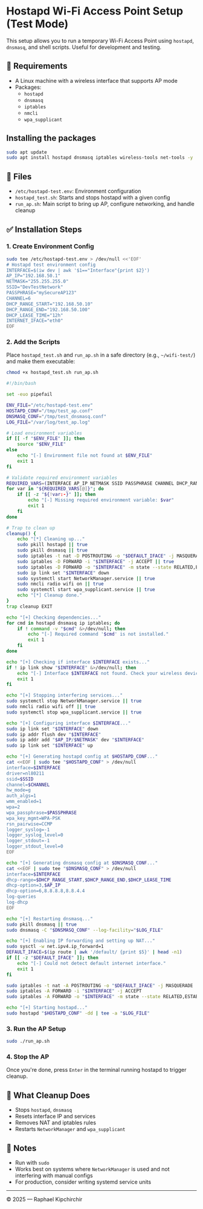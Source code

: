 
# Hostapd Wi-Fi Access Point Setup (Test Mode)

This setup allows you to run a temporary Wi-Fi Access Point using `hostapd`, `dnsmasq`, and shell scripts.
Useful for development and testing.

## 🔧 Requirements

- A Linux machine with a wireless interface that supports AP mode
- Packages:
  - `hostapd`
  - `dnsmasq`
  - `iptables`
  - `nmcli`
  - `wpa_supplicant`

## Installing the packages
  ```bash
  sudo apt update
  sudo apt install hostapd dnsmasq iptables wireless-tools net-tools -y
  ```

## 📁 Files

- `/etc/hostapd-test.env`: Environment configuration
- `hostapd_test.sh`: Starts and stops hostapd with a given config
- `run_ap.sh`: Main script to bring up AP, configure networking, and handle cleanup

## ✅ Installation Steps

### 1. Create Environment Config

```bash
sudo tee /etc/hostapd-test.env > /dev/null <<'EOF'
# Hostapd test environment config
INTERFACE=$(iw dev | awk '$1=="Interface"{print $2}')
AP_IP="192.168.50.1"
NETMASK="255.255.255.0"
SSID="DevTestNetwork"
PASSPHRASE="mySecureAP123"
CHANNEL=6
DHCP_RANGE_START="192.168.50.10"
DHCP_RANGE_END="192.168.50.100"
DHCP_LEASE_TIME="12h"
INTERNET_IFACE="eth0"
EOF
```

### 2. Add the Scripts

Place `hostapd_test.sh` and `run_ap.sh` in a safe directory (e.g., `~/wifi-test/`) and make them executable:

```bash
chmod +x hostapd_test.sh run_ap.sh
```
```bash
#!/bin/bash

set -euo pipefail

ENV_FILE="/etc/hostapd-test.env"
HOSTAPD_CONF="/tmp/test_ap.conf"
DNSMASQ_CONF="/tmp/test_dnsmasq.conf"
LOG_FILE="/var/log/test_ap.log"

# Load environment variables
if [[ -f "$ENV_FILE" ]]; then
    source "$ENV_FILE"
else
    echo "[-] Environment file not found at $ENV_FILE"
    exit 1
fi

# Validate required environment variables
REQUIRED_VARS=(INTERFACE AP_IP NETMASK SSID PASSPHRASE CHANNEL DHCP_RANGE_START DHCP_RANGE_END DHCP_LEASE_TIME)
for var in "${REQUIRED_VARS[@]}"; do
    if [[ -z "${!var:-}" ]]; then
        echo "[-] Missing required environment variable: $var"
        exit 1
    fi
done

# Trap to clean up
cleanup() {
    echo "[*] Cleaning up..."
    sudo pkill hostapd || true
    sudo pkill dnsmasq || true
    sudo iptables -t nat -D POSTROUTING -o "$DEFAULT_IFACE" -j MASQUERADE || true
    sudo iptables -D FORWARD -i "$INTERFACE" -j ACCEPT || true
    sudo iptables -D FORWARD -o "$INTERFACE" -m state --state RELATED,ESTABLISHED -j ACCEPT || true
    sudo ip link set "$INTERFACE" down
    sudo systemctl start NetworkManager.service || true
    sudo nmcli radio wifi on || true
    sudo systemctl start wpa_supplicant.service || true
    echo "[*] Cleanup done."
}
trap cleanup EXIT

echo "[+] Checking dependencies..."
for cmd in hostapd dnsmasq ip iptables; do
    if ! command -v "$cmd" &>/dev/null; then
        echo "[-] Required command '$cmd' is not installed."
        exit 1
    fi
done

echo "[+] Checking if interface $INTERFACE exists..."
if ! ip link show "$INTERFACE" &>/dev/null; then
    echo "[-] Interface $INTERFACE not found. Check your wireless device name."
    exit 1
fi

echo "[+] Stopping interfering services..."
sudo systemctl stop NetworkManager.service || true
sudo nmcli radio wifi off || true
sudo systemctl stop wpa_supplicant.service || true

echo "[+] Configuring interface $INTERFACE..."
sudo ip link set "$INTERFACE" down
sudo ip addr flush dev "$INTERFACE"
sudo ip addr add "$AP_IP/$NETMASK" dev "$INTERFACE"
sudo ip link set "$INTERFACE" up

echo "[+] Generating hostapd config at $HOSTAPD_CONF..."
cat <<EOF | sudo tee "$HOSTAPD_CONF" > /dev/null
interface=$INTERFACE
driver=nl80211
ssid=$SSID
channel=$CHANNEL
hw_mode=g
auth_algs=1
wmm_enabled=1
wpa=2
wpa_passphrase=$PASSPHRASE
wpa_key_mgmt=WPA-PSK
rsn_pairwise=CCMP
logger_syslog=-1
logger_syslog_level=0
logger_stdout=-1
logger_stdout_level=0
EOF

echo "[+] Generating dnsmasq config at $DNSMASQ_CONF..."
cat <<EOF | sudo tee "$DNSMASQ_CONF" > /dev/null
interface=$INTERFACE
dhcp-range=$DHCP_RANGE_START,$DHCP_RANGE_END,$DHCP_LEASE_TIME
dhcp-option=3,$AP_IP
dhcp-option=6,8.8.8.8,8.8.4.4
log-queries
log-dhcp
EOF

echo "[+] Restarting dnsmasq..."
sudo pkill dnsmasq || true
sudo dnsmasq -C "$DNSMASQ_CONF" --log-facility="$LOG_FILE"

echo "[+] Enabling IP forwarding and setting up NAT..."
sudo sysctl -w net.ipv4.ip_forward=1
DEFAULT_IFACE=$(ip route | awk '/default/ {print $5}' | head -n1)
if [[ -z "$DEFAULT_IFACE" ]]; then
    echo "[-] Could not detect default internet interface."
    exit 1
fi

sudo iptables -t nat -A POSTROUTING -o "$DEFAULT_IFACE" -j MASQUERADE
sudo iptables -A FORWARD -i "$INTERFACE" -j ACCEPT
sudo iptables -A FORWARD -o "$INTERFACE" -m state --state RELATED,ESTABLISHED -j ACCEPT

echo "[+] Starting hostapd..."
sudo hostapd "$HOSTAPD_CONF" -dd | tee -a "$LOG_FILE"
```

### 3. Run the AP Setup

```bash
sudo ./run_ap.sh
```

### 4. Stop the AP

Once you're done, press `Enter` in the terminal running hostapd to trigger cleanup.

## 🧹 What Cleanup Does

- Stops `hostapd`, `dnsmasq`
- Resets interface IP and services
- Removes NAT and iptables rules
- Restarts `NetworkManager` and `wpa_supplicant`

## 📓 Notes

- Run with `sudo`
- Works best on systems where `NetworkManager` is used and not interfering with manual configs
- For production, consider writing systemd service units

---

© 2025 — Raphael Kipchirchir
